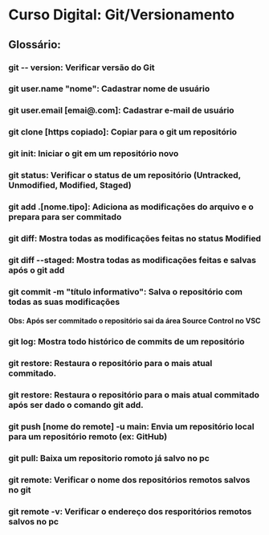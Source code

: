 # Curso Digital: Git/Versionamento

## Glossário:
### git -- version: Verificar versão do Git
### git user.name "nome": Cadastrar nome de usuário
### git user.email [emai@.com]: Cadastrar e-mail de usuário
### git clone [https copiado]: Copiar para o git um repositório
### git init: Iniciar o git em um repositório novo
### git status: Verificar o status de um repositório (Untracked, Unmodified, Modified, Staged)
### git add .\[nome.tipo]: Adiciona as modificações do arquivo e o prepara para ser commitado
### git diff: Mostra todas as modificações feitas no status Modified
### git diff --staged: Mostra todas as modificações feitas e salvas após o git add
### git commit -m "título informativo": Salva o repositório com todas as suas modificações
#### Obs: Após ser commitado o repositório sai da área Source Control no VSC
### git log: Mostra todo histórico de commits de um repositório
### git restore: Restaura o repositório para o mais atual commitado.
### git restore: Restaura o repositório para o mais atual commitado após ser dado o comando git add.
### git push [nome do remote] -u main: Envia um repositório local para um repositório remoto (ex: GitHub)
### git pull: Baixa um repositorio romoto já salvo no pc
### git remote: Verificar o nome dos repositórios remotos salvos no git
### git remote -v: Verificar o endereço dos resporitórios remotos salvos no pc
